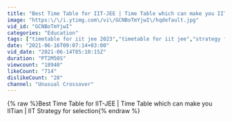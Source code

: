 ```yaml
---
title: "Best Time Table for IIT-JEE | Time Table which can make you IITian | IIT Strategy for selection"
image: "https:\/\/i.ytimg.com\/vi\/GCNBoTmYjwI\/hqdefault.jpg"
vid_id: "GCNBoTmYjwI"
categories: "Education"
tags: ["timetable for iit jee 2023","timetable for iit jee","strategy for iit jee preparation"]
date: "2021-06-16T09:07:14+03:00"
vid_date: "2021-06-14T05:10:15Z"
duration: "PT2M50S"
viewcount: "18940"
likeCount: "714"
dislikeCount: "28"
channel: "Unusual Crossover"
---
```

{% raw %}Best Time Table for IIT-JEE | Time Table which can make you IITian | IIT Strategy for selection{% endraw %}
